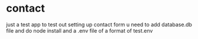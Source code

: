 # contact
just a test app to test out setting up contact form
u need to add database.db file and do node install
and a .env file of a format of test.env
